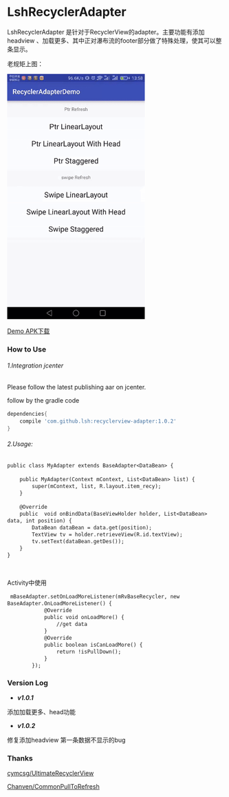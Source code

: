 # LshRecyclerAdapter
LshRecyclerAdapter 是针对于RecyclerView的adapter。主要功能有添加headview 、加载更多、其中正对瀑布流的footer部分做了特殊处理，使其可以整条显示。

老规矩上图：

![效果图](https://raw.githubusercontent.com/fossilhua/RecyclerView-Adapter/master/raw/gif_1.gif)

[Demo APK下载](https://raw.githubusercontent.com/fossilhua/RecyclerView-Adapter/master/raw/app-debug.apk)

### How to Use

###### 1.Integration jcenter

Please follow the latest publishing aar on jcenter.

follow by the gradle code
```gradle
dependencies{
    compile 'com.github.lsh:recyclerview-adapter:1.0.2'
}
```

###### 2.Usage:

``` 
public class MyAdapter extends BaseAdapter<DataBean> {

    public MyAdapter(Context mContext, List<DataBean> list) {
        super(mContext, list, R.layout.item_recy);
    }

    @Override
    public  void onBindData(BaseViewHolder holder, List<DataBean> data, int position) {
        DataBean dataBean = data.get(position);
        TextView tv = holder.retrieveView(R.id.textView);
        tv.setText(dataBean.getDes());
    }
}



```
Activity中使用
```
 mBaseAdapter.setOnLoadMoreListener(mRvBaseRecycler, new BaseAdapter.OnLoadMoreListener() {
            @Override
            public void onLoadMore() {
                //get data
            }
            @Override
            public boolean isCanLoadMore() {
                return !isPullDown();
            }
        });
```

### Version Log

* ***v1.0.1*** 

添加加载更多、head功能

* ***v1.0.2*** 

修复添加headview 第一条数据不显示的bug

### Thanks

[cymcsg/UltimateRecyclerView](https://github.com/cymcsg/UltimateRecyclerView)

[Chanven/CommonPullToRefresh](https://github.com/Chanven/CommonPullToRefresh)



